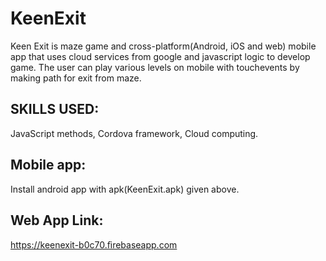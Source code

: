 # KeenExit

Keen Exit is maze game and cross-platform(Android, iOS and web) mobile app that uses cloud services from google and javascript logic to develop game. The user can play various levels on mobile with touchevents by making path for exit from maze.

## SKILLS USED:
JavaScript methods, Cordova framework, Cloud computing.

## Mobile app:
Install android app with apk(KeenExit.apk) given above.

## Web App Link: 
https://keenexit-b0c70.ﬁrebaseapp.com 

